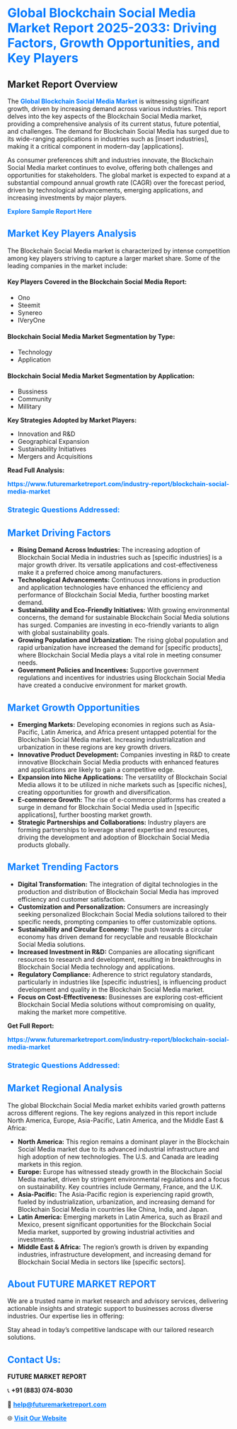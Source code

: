 <h1 style="color: #007BFF;">Global Blockchain Social Media Market Report 2025-2033: Driving Factors, Growth Opportunities, and Key Players</h1>

<section id="overview">
<h2>Market Report Overview</h2>
<p>The <a href="https://www.futuremarketreport.com/industry-report/blockchain-social-media-market" style="color: #007BFF; text-decoration: none;"><strong>Global Blockchain Social Media Market</strong></a> is witnessing significant growth, driven by increasing demand across various industries. This report delves into the key aspects of the Blockchain Social Media market, providing a comprehensive analysis of its current status, future potential, and challenges. The demand for Blockchain Social Media has surged due to its wide-ranging applications in industries such as [insert industries], making it a critical component in modern-day [applications].</p>
<p>As consumer preferences shift and industries innovate, the Blockchain Social Media market continues to evolve, offering both challenges and opportunities for stakeholders. The global market is expected to expand at a substantial compound annual growth rate (CAGR) over the forecast period, driven by technological advancements, emerging applications, and increasing investments by major players.</p>
</section>

<section id="overview">
<p><a href="https://www.futuremarketreport.com/request-sample/reportId=63910" style="color: #007BFF; text-decoration: none;"><strong>Explore Sample Report Here</strong></a></p>
</section>

<section id="key-players">
<h2 style="color: #007BFF;">Market Key Players Analysis</h2>
<p>The Blockchain Social Media market is characterized by intense competition among key players striving to capture a larger market share. Some of the leading companies in the market include:</p>
<h4>Key Players Covered in the Blockchain Social Media Report:</h4>
<ul><li>Ono</li><li>Steemit</li><li>Synereo</li><li>IVeryOne</li></ul>
<h4>Blockchain Social Media Market Segmentation by Type:</h4>
<ul><li>Technology</li><li>Application</li></ul>

<h4>Blockchain Social Media Market Segmentation by Application:</h4>
<ul><li>Bussiness</li><li>Community</li><li>Millitary</li></ul>
<p><strong>Key Strategies Adopted by Market Players:</strong></p>
<ul>
<li>Innovation and R&D</li>
<li>Geographical Expansion</li>
<li>Sustainability Initiatives</li>
<li>Mergers and Acquisitions</li>
</ul>
</section>

<section>
<p><strong>Read Full Analysis: </strong></p><a href="https://www.futuremarketreport.com/industry-report/blockchain-social-media-market" style="color: #007BFF; text-decoration: none;"><strong>https://www.futuremarketreport.com/industry-report/blockchain-social-media-market</strong></a>
<h3 style="color: #007BFF;">Strategic Questions Addressed:</h3>
</section>

<section id="driving-factors">
<h2 style="color: #007BFF;">Market Driving Factors</h2>
<ul>
<li><strong>Rising Demand Across Industries:</strong> The increasing adoption of Blockchain Social Media in industries such as [specific industries] is a major growth driver. Its versatile applications and cost-effectiveness make it a preferred choice among manufacturers.</li>
<li><strong>Technological Advancements:</strong> Continuous innovations in production and application technologies have enhanced the efficiency and performance of Blockchain Social Media, further boosting market demand.</li>
<li><strong>Sustainability and Eco-Friendly Initiatives:</strong> With growing environmental concerns, the demand for sustainable Blockchain Social Media solutions has surged. Companies are investing in eco-friendly variants to align with global sustainability goals.</li>
<li><strong>Growing Population and Urbanization:</strong> The rising global population and rapid urbanization have increased the demand for [specific products], where Blockchain Social Media plays a vital role in meeting consumer needs.</li>
<li><strong>Government Policies and Incentives:</strong> Supportive government regulations and incentives for industries using Blockchain Social Media have created a conducive environment for market growth.</li>
</ul>
</section>

<section id="growth-opportunities">
<h2 style="color: #007BFF;">Market Growth Opportunities</h2>
<ul>
<li><strong>Emerging Markets:</strong> Developing economies in regions such as Asia-Pacific, Latin America, and Africa present untapped potential for the Blockchain Social Media market. Increasing industrialization and urbanization in these regions are key growth drivers.</li>
<li><strong>Innovative Product Development:</strong> Companies investing in R&D to create innovative Blockchain Social Media products with enhanced features and applications are likely to gain a competitive edge.</li>
<li><strong>Expansion into Niche Applications:</strong> The versatility of Blockchain Social Media allows it to be utilized in niche markets such as [specific niches], creating opportunities for growth and diversification.</li>
<li><strong>E-commerce Growth:</strong> The rise of e-commerce platforms has created a surge in demand for Blockchain Social Media used in [specific applications], further boosting market growth.</li>
<li><strong>Strategic Partnerships and Collaborations:</strong> Industry players are forming partnerships to leverage shared expertise and resources, driving the development and adoption of Blockchain Social Media products globally.</li>
</ul>
</section>

<section id="trending-factors">
<h2 style="color: #007BFF;">Market Trending Factors</h2>
<ul>
<li><strong>Digital Transformation:</strong> The integration of digital technologies in the production and distribution of Blockchain Social Media has improved efficiency and customer satisfaction.</li>
<li><strong>Customization and Personalization:</strong> Consumers are increasingly seeking personalized Blockchain Social Media solutions tailored to their specific needs, prompting companies to offer customizable options.</li>
<li><strong>Sustainability and Circular Economy:</strong> The push towards a circular economy has driven demand for recyclable and reusable Blockchain Social Media solutions.</li>
<li><strong>Increased Investment in R&D:</strong> Companies are allocating significant resources to research and development, resulting in breakthroughs in Blockchain Social Media technology and applications.</li>
<li><strong>Regulatory Compliance:</strong> Adherence to strict regulatory standards, particularly in industries like [specific industries], is influencing product development and quality in the Blockchain Social Media market.</li>
<li><strong>Focus on Cost-Effectiveness:</strong> Businesses are exploring cost-efficient Blockchain Social Media solutions without compromising on quality, making the market more competitive.</li>
</ul>
</section>

<section>
<p><strong>Get Full Report: </strong></p><a href="https://www.futuremarketreport.com/industry-report/blockchain-social-media-market" style="color: #007BFF; text-decoration: none;"><strong>https://www.futuremarketreport.com/industry-report/blockchain-social-media-market</strong></a>
<h3 style="color: #007BFF;">Strategic Questions Addressed:</h3>
</section>


<section id="regional-analysis">
<h2 style="color: #007BFF;">Market Regional Analysis</h2>
<p>The global Blockchain Social Media market exhibits varied growth patterns across different regions. The key regions analyzed in this report include North America, Europe, Asia-Pacific, Latin America, and the Middle East & Africa:</p>
<ul>
<li><strong>North America:</strong> This region remains a dominant player in the Blockchain Social Media market due to its advanced industrial infrastructure and high adoption of new technologies. The U.S. and Canada are leading markets in this region.</li>
<li><strong>Europe:</strong> Europe has witnessed steady growth in the Blockchain Social Media market, driven by stringent environmental regulations and a focus on sustainability. Key countries include Germany, France, and the U.K.</li>
<li><strong>Asia-Pacific:</strong> The Asia-Pacific region is experiencing rapid growth, fueled by industrialization, urbanization, and increasing demand for Blockchain Social Media in countries like China, India, and Japan.</li>
<li><strong>Latin America:</strong> Emerging markets in Latin America, such as Brazil and Mexico, present significant opportunities for the Blockchain Social Media market, supported by growing industrial activities and investments.</li>
<li><strong>Middle East & Africa:</strong> The region’s growth is driven by expanding industries, infrastructure development, and increasing demand for Blockchain Social Media in sectors like [specific sectors].</li>
</ul>
</section>

<footer>
<h2 style="color: #007BFF;">About FUTURE MARKET REPORT</h2>
<p>We are a trusted name in market research and advisory services, delivering actionable insights and strategic support to businesses across diverse industries. Our expertise lies in offering:</p>

<p>Stay ahead in today’s competitive landscape with our tailored research solutions.</p>

<h2 style="color: #007BFF;">Contact Us:</h2>
<p><strong>FUTURE MARKET REPORT</strong></p>
<p>📞 <strong>+91 (883) 074-8030</strong></p>
<p>📧 <strong><a href="mailto:help@futuremarketreport.com" style="color: #007BFF;">help@futuremarketreport.com</a></strong></p>
<p>🌐 <strong><a href="https://www.futuremarketreport.com/" style="color: #007BFF;">Visit Our Website</a></strong></p>
</footer>